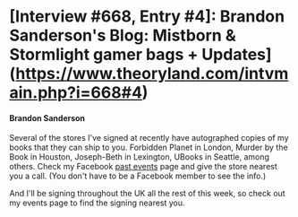 # [Interview #668, Entry #4]: Brandon Sanderson's Blog: Mistborn & Stormlight gamer bags + Updates](https://www.theoryland.com/intvmain.php?i=668#4)

#### Brandon Sanderson

Several of the stores I've signed at recently have autographed copies of my books that they can ship to you. Forbidden Planet in London, Murder by the Book in Houston, Joseph-Beth in Lexington, UBooks in Seattle, among others. Check my Facebook
[past events](https://www.facebook.com/BrandonSandrson?sk=pe)
page and give the store nearest you a call. (You don't have to be a Facebook member to see the info.)

And I'll be signing throughout the UK all the rest of this week, so check out my events page to find the signing nearest you.

